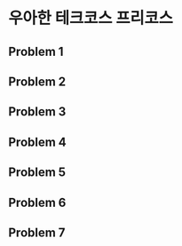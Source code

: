 # 우아한 테크코스 프리코스
## Problem 1
## Problem 2
## Problem 3
## Problem 4
## Problem 5
## Problem 6
## Problem 7
